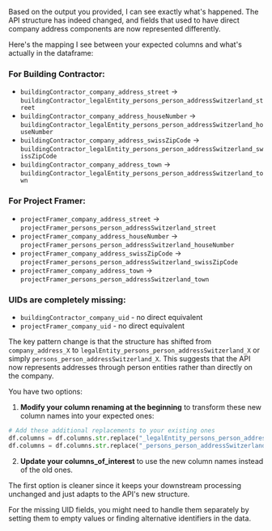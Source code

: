 Based on the output you provided, I can see exactly what's happened. The API structure has indeed changed, and fields that used to have direct company address components are now represented differently.

Here's the mapping I see between your expected columns and what's actually in the dataframe:

### For Building Contractor:
- `buildingContractor_company_address_street` → `buildingContractor_legalEntity_persons_person_addressSwitzerland_street`
- `buildingContractor_company_address_houseNumber` → `buildingContractor_legalEntity_persons_person_addressSwitzerland_houseNumber`
- `buildingContractor_company_address_swissZipCode` → `buildingContractor_legalEntity_persons_person_addressSwitzerland_swissZipCode`
- `buildingContractor_company_address_town` → `buildingContractor_legalEntity_persons_person_addressSwitzerland_town`

### For Project Framer:
- `projectFramer_company_address_street` → `projectFramer_persons_person_addressSwitzerland_street`
- `projectFramer_company_address_houseNumber` → `projectFramer_persons_person_addressSwitzerland_houseNumber`
- `projectFramer_company_address_swissZipCode` → `projectFramer_persons_person_addressSwitzerland_swissZipCode`
- `projectFramer_company_address_town` → `projectFramer_persons_person_addressSwitzerland_town`

### UIDs are completely missing:
- `buildingContractor_company_uid` - no direct equivalent
- `projectFramer_company_uid` - no direct equivalent

The key pattern change is that the structure has shifted from `company_address_X` to `legalEntity_persons_person_addressSwitzerland_X` or simply `persons_person_addressSwitzerland_X`. This suggests that the API now represents addresses through person entities rather than directly on the company.

You have two options:

1. **Modify your column renaming at the beginning** to transform these new column names into your expected ones:
```python
# Add these additional replacements to your existing ones
df.columns = df.columns.str.replace("_legalEntity_persons_person_addressSwitzerland_", "_company_address_")
df.columns = df.columns.str.replace("_persons_person_addressSwitzerland_", "_company_address_")
```

2. **Update your columns_of_interest** to use the new column names instead of the old ones.

The first option is cleaner since it keeps your downstream processing unchanged and just adapts to the API's new structure.

For the missing UID fields, you might need to handle them separately by setting them to empty values or finding alternative identifiers in the data.